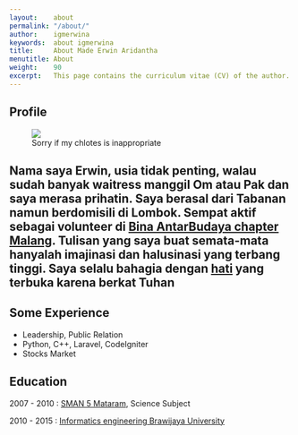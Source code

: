 ```yaml
---
layout:    about
permalink: "/about/"
author:    igmerwina
keywords:  about igmerwina
title:     About Made Erwin Aridantha
menutitle: About
weight:    90
excerpt:   This page contains the curriculum vitae (CV) of the author.
---
```


## Profile

<figure>
   <img src="{{ "/media/img/me.jpg" | absolute_url }}" />
   <figcaption>Sorry if my chlotes is inappropriate</figcaption>
</figure>

Nama saya Erwin, usia tidak penting, walau sudah banyak waitress manggil Om
atau Pak dan saya merasa prihatin.
Saya berasal dari Tabanan namun berdomisili di Lombok.
Sempat aktif sebagai volunteer di
[Bina AntarBudaya chapter Malang](https://www.instagram.com/binabudmlg/).
Tulisan yang saya buat semata-mata hanyalah imajinasi dan halusinasi yang terbang tinggi.
Saya selalu bahagia dengan [hati](http://padmajaya.com/mengenal-hati/) yang terbuka karena berkat Tuhan
---

## Some Experience
- Leadership, Public Relation
- Python, C++, Laravel, CodeIgniter
- Stocks Market

## Education
2007 - 2010
: [SMAN 5 Mataram](http://www.sman-5-mtr.sch.id/), Science Subject

2010 - 2015
: [Informatics engineering Brawijaya University](http://filkom.ub.ac.id/)
